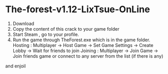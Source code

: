 # The-forest-v1.12-LixTsue-OnLine


1) Download 
2) Copy the content of this crack to your game folder
3) Start Steam ,  go to your profile.
4) Run the game through TheForest.exe which is in the game folder.
Hosting : Multiplayer -> Host Game -> Set Game Settings -> Create Lobby -> Wait for friends to join
Joining : Multiplayer -> Join Game -> Join friends game or connect to any server from the list (if there is any)


and enjoil
